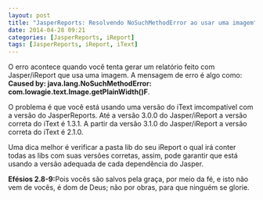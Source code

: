 ```yaml
---
layout: post
title: "JasperReports: Resolvendo NoSuchMethodError ao usar uma imagem"
date: 2014-04-28 09:21
categories: [JasperReports, iReport]
tags: [JasperReports, iReport, iText]
---
```


O erro acontece quando você tenta gerar um relatório feito com Jasper/iReport que usa uma imagem. A mensagem de erro é algo como: <strong>Caused by: java.lang.NoSuchMethodError: com.lowagie.text.Image.getPlainWidth()F</strong>.

O problema é que você está usando uma versão do iText imcompatível com a versão do JasperReports. Até a versão 3.0.0 do Jasper/iReport a versão correta do iText é 1.3.1. A partir da versão 3.1.0 do Jasper/iReport a versão correta do iText é 2.1.0.

Uma dica melhor é verificar a pasta lib do seu iReport o qual irá conter todas as libs com suas versões corretas, assim, pode garantir que está usando a versão adequada de cada dependência do Jasper.

<strong>Efésios 2.8-9:</strong>Pois vocês são salvos pela graça, por meio da fé, e isto não vem de vocês, é dom de Deus; não por obras, para que ninguém se glorie.
